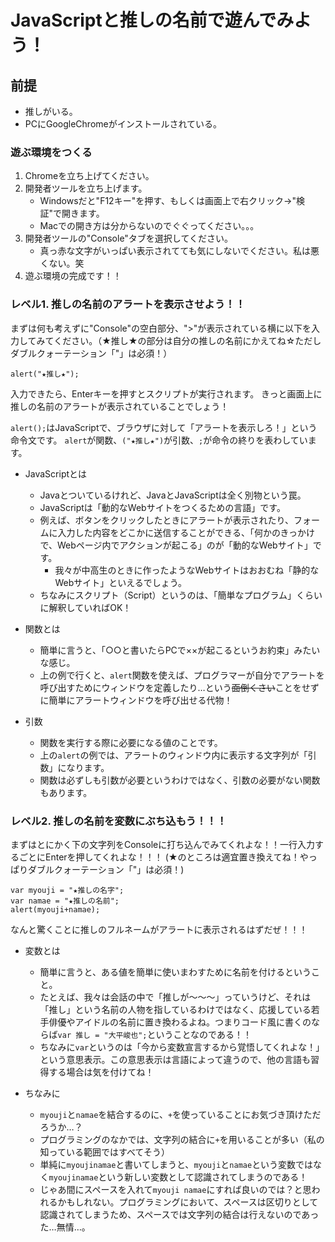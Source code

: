﻿# JavaScriptと推しの名前で遊んでみよう！

## 前提

- 推しがいる。
- PCにGoogleChromeがインストールされている。

### 遊ぶ環境をつくる

1. Chromeを立ち上げてください。
2. 開発者ツールを立ち上げます。
    - Windowsだと"F12キー"を押す、もしくは画面上で右クリック→"検証"で開きます。
    - Macでの開き方は分からないのでぐぐってください。。。
3. 開発者ツールの"Console"タブを選択してください。
    - 真っ赤な文字がいっぱい表示されてても気にしないでください。私は悪くない。笑
4. 遊ぶ環境の完成です！！

### レベル1. 推しの名前のアラートを表示させよう！！

まずは何も考えずに"Console"の空白部分、">"が表示されている横に以下を入力してみてください。（★推し★の部分は自分の推しの名前にかえてね☆ただしダブルクォーテーション「"」は必須！）

```
alert("★推し★");
```

入力できたら、Enterキーを押すとスクリプトが実行されます。
きっと画面上に推しの名前のアラートが表示されていることでしょう！

`alert();`はJavaScriptで、ブラウザに対して「アラートを表示しろ！」という命令文です。
`alert`が関数、`("★推し★")`が引数、`;`が命令の終りを表わしています。

- JavaScriptとは
    - Javaとついているけれど、JavaとJavaScriptは全く別物という罠。
    - JavaScriptは「動的なWebサイトをつくるための言語」です。
    - 例えば、ボタンをクリックしたときにアラートが表示されたり、フォームに入力した内容をどこかに送信することができる、「何かのきっかけで、Webページ内でアクションが起こる」のが「動的なWebサイト」です。
        - 我々が中高生のときに作ったようなWebサイトはおおむね「静的なWebサイト」といえるでしょう。
    - ちなみにスクリプト（Script）というのは、「簡単なプログラム」くらいに解釈していればOK！

- 関数とは
    - 簡単に言うと、「○○と書いたらPCで××が起こるというお約束」みたいな感じ。
    - 上の例で行くと、`alert`関数を使えば、プログラマーが自分でアラートを呼び出すためにウィンドウを定義したり…という~~面倒くさい~~ことをせずに簡単にアラートウィンドウを呼び出せる代物！

- 引数
    - 関数を実行する際に必要になる値のことです。
    - 上の`alert`の例では、アラートのウィンドウ内に表示する文字列が「引数」になります。
    - 関数は必ずしも引数が必要というわけではなく、引数の必要がない関数もあります。

### レベル2. 推しの名前を変数にぶち込もう！！！

まずはとにかく下の文字列をConsoleに打ち込んでみてくれよな！！一行入力するごとにEnterを押してくれよな！！！
(★のところは適宜置き換えてね！やっぱりダブルクォーテーション「"」は必須！)

```
var myouji = "★推しの名字";
var namae = "★推しの名前";
alert(myouji+namae);
```

なんと驚くことに推しのフルネームがアラートに表示されるはずだぜ！！！

- 変数とは
    - 簡単に言うと、ある値を簡単に使いまわすために名前を付けるということ。
    - たとえば、我々は会話の中で「推しが～～～」っていうけど、それは「推し」という名前の人物を指しているわけではなく、応援している若手俳優やアイドルの名前に置き換わるよね。つまりコード風に書くのならば`var 推し = "大平峻也";`ということなのである！！
    - ちなみに`var`というのは「今から変数宣言するから覚悟してくれよな！」という意思表示。この意思表示は言語によって違うので、他の言語も習得する場合は気を付けてね！

- ちなみに
    - `myouji`と`namae`を結合するのに、`+`を使っていることにお気づき頂けただろうか…？
    - プログラミングのなかでは、文字列の結合に`+`を用いることが多い（私の知っている範囲ではすべてそう）
    - 単純に`myoujinamae`と書いてしまうと、`myouji`と`namae`という変数ではなく`myoujinamae`という新しい変数として認識されてしまうのである！
    - じゃあ間にスペースを入れて`myouji namae`にすれば良いのでは？と思われるかもしれない。プログラミングにおいて、スペースは区切りとして認識されてしまうため、スペースでは文字列の結合は行えないのであった…無情…。
